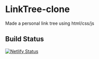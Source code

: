 # LinkTree-clone
Made a personal link tree using html/css/js

## Build Status
[![Netlify Status](https://api.netlify.com/api/v1/badges/a16af989-55c7-4722-a7e6-27af02fbaca3/deploy-status)](https://app.netlify.com/sites/paulfeghali/deploys)

